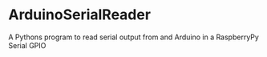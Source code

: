 # ArduinoSerialReader
A Pythons program to read serial output from and Arduino in a RaspberryPy Serial GPIO

